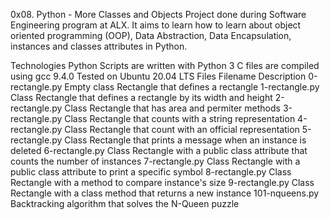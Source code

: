 0x08. Python - More Classes and Objects
Project done during Software Engineering program at ALX. It aims to learn how to learn about object oriented programming (OOP), Data Abstraction, Data Encapsulation, instances and classes attributes in Python.

Technologies
Python Scripts are written with Python 3
C files are compiled using gcc 9.4.0
Tested on Ubuntu 20.04 LTS
Files
Filename	Description
0-rectangle.py	Empty class Rectangle that defines a rectangle
1-rectangle.py	Class Rectangle that defines a rectangle by its width and height
2-rectangle.py	Class Rectangle that has area and permiter methods
3-rectangle.py	Class Rectangle that counts with a string representation
4-rectangle.py	Class Rectangle that count with an official representation
5-rectangle.py	Class Rectangle that prints a message when an instance is deleted
6-rectangle.py	Class Rectangle with a public class attribute that counts the number of instances
7-rectangle.py	Class Rectangle with a public class attribute to print a specific symbol
8-rectangle.py	Class Rectangle with a method to compare instance's size
9-rectangle.py	Class Rectangle with a class method that returns a new instance
101-nqueens.py	Backtracking algorithm that solves the N-Queen puzzle
